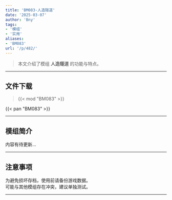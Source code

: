 ```yaml
---
title: 'BM083-人造隧道'
date: '2025-03-07'
author: 'Bny'
tags:
- '模组'
- '实用'
aliases:
- 'BM083'
url: '/p/482/'
---
```


> 本文介绍了模组 **人造隧道** 的功能与特点。

---

## 文件下载  

> {{< mod "BM083" >}}  

{{< pan "BM083" >}}  

---

## 模组简介

>  
内容有待更新...  

---

## 注意事项

>  
为避免损坏存档，使用前请备份游戏数据。  
可能与其他模组存在冲突，建议单独测试。  

---

